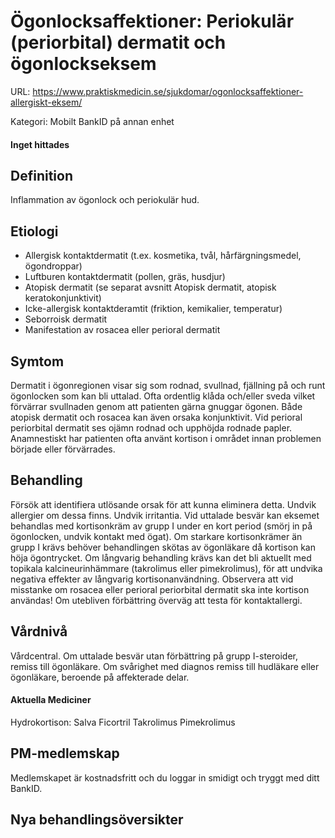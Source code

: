# Ögonlocksaffektioner: Periokulär (periorbital) dermatit och ögonlockseksem

URL: https://www.praktiskmedicin.se/sjukdomar/ogonlocksaffektioner-allergiskt-eksem/



Kategori: Mobilt BankID på annan enhet

#### Inget hittades

## Definition

Inflammation av ögonlock och periokulär hud.

## Etiologi

- Allergisk kontaktdermatit (t.ex. kosmetika, tvål, hårfärgningsmedel, ögondroppar)
- Luftburen kontaktdermatit (pollen, gräs, husdjur)
- Atopisk dermatit (se separat avsnitt Atopisk dermatit, atopisk keratokonjunktivit)
- Icke-allergisk kontaktderamtit (friktion, kemikalier, temperatur)
- Seborroisk dermatit
- Manifestation av rosacea eller perioral dermatit

## Symtom

Dermatit i ögonregionen visar sig som rodnad, svullnad, fjällning på och runt ögonlocken som kan bli uttalad. Ofta ordentlig klåda och/eller sveda vilket förvärrar svullnaden genom att patienten gärna gnuggar ögonen.
Både atopisk dermatit och rosacea kan även orsaka konjunktivit.
Vid perioral periorbital dermatit ses ojämn rodnad och upphöjda rodnade papler. Anamnestiskt har patienten ofta använt kortison i området innan problemen började eller förvärrades.

## Behandling

Försök att identifiera utlösande orsak för att kunna eliminera detta. Undvik allergier om dessa finns. Undvik irritantia. Vid uttalade besvär kan eksemet behandlas med kortisonkräm av grupp I under en kort period (smörj in på ögonlocken, undvik kontakt med ögat). Om starkare kortisonkrämer än grupp I krävs behöver behandlingen skötas av ögonläkare då kortison kan höja ögontrycket.
Om långvarig behandling krävs kan det bli aktuellt med topikala kalcineurinhämmare (takrolimus eller pimekrolimus), för att undvika negativa effekter av långvarig kortisonanvändning.
Observera att vid misstanke om rosacea eller perioral periorbital dermatit ska inte kortison användas!
Om utebliven förbättring överväg att testa för kontaktallergi.

## Vårdnivå

Vårdcentral. Om uttalade besvär utan förbättring på grupp I-steroider, remiss till ögonläkare. Om svårighet med diagnos remiss till hudläkare eller ögonläkare, beroende på affekterade delar.

#### Aktuella Mediciner

Hydrokortison: Salva Ficortril
Takrolimus
Pimekrolimus

## PM-medlemskap

Medlemskapet är kostnadsfritt och du loggar in smidigt och tryggt med ditt BankID.

## Nya behandlingsöversikter

